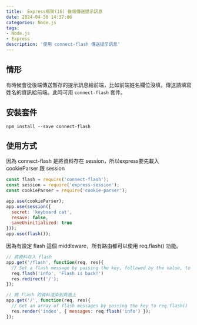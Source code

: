 ```yaml
---
title:  Express框架(16) 後端傳送提示訊息
date: 2024-04-30 14:37:06
categories: Node.js
tags: 
- Node.js
- Express
description: '使用 connect-flash 傳送提示訊息'
---
```


## 情形

有時候會從後端傳送暫存的提示訊息給前端，比如前端姓名欄位沒填，傳送請填寫姓名的資訊給前端。此時可用 `connect-flash` 套件。

## 安裝套件

```
npm install --save connect-flash
```

## 使用方式

因為 connect-flash 是將資料存在 session，所以express要先載入 cookieParser 跟 session

``` js
const flash = require('connect-flash');
const session = require('express-session');
const cookieParser = require('cookie-parser');

app.use(cookieParser);
app.use(session({
  secret: 'keyboard cat', 
  resave: false,
  saveUninitialized: true
}));
app.use(flash());
```

因為有設定 flash 這個 middleware，所有路由都可以使用 req.flash() 功能。

``` js
// 將資料存入 flash
app.get('/flash', function(req, res){
  // Set a flash message by passing the key, followed by the value, to req.flash().
  req.flash('info', 'Flash is back!')
  res.redirect('/');
});

// 將 flash 的資料渲染到頁面上
app.get('/', function(req, res){
  // Get an array of flash messages by passing the key to req.flash()
  res.render('index', { messages: req.flash('info') });
});
```
